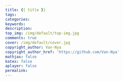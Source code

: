 ```yaml
---
title: {{ title }}
tags:
categories:
keywords:
description:
top_img: /img/default/top-img.jpg
comments: true
cover: /img/default/cover.jpg
copyright_author: Van-Nya
copyright_author_href: 'https://github.com/Van-Nya'
mathjax: false
katex: false
aplayer: false
permalink:
---
```

